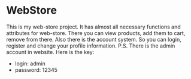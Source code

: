 # WebStore
This is my web-store project. It has almost all necessary functions and attributes for web-store. There you can view products, add them to cart, remove from there. Also there is the account system. So you can login, register and change your profile information.
P.S. There is the admin account in website. Here is the key:
- login: admin
- password: 12345
